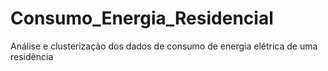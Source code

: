 # Consumo_Energia_Residencial
 Análise e clusterização dos dados de consumo de energia elétrica de uma residência
